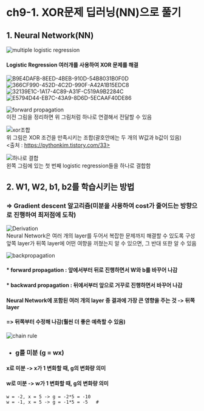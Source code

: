 # ch9-1. XOR문제 딥러닝(NN)으로 풀기  

## 1. Neural Network(NN)  
![multiple logistic regression](https://user-images.githubusercontent.com/31130917/111293415-99def000-868c-11eb-8acc-0ff7767d59d9.png)  
#### Logistic Regression 여러개를 사용하여 XOR 문제를 해결  
  
![B9E4DAFB-8EED-4BEB-910D-54B8031B0F0D](https://user-images.githubusercontent.com/31130917/111294526-c3e4e200-868d-11eb-8ee0-e8cb65418d2d.jpeg)
![366CF990-452D-4C2D-990F-A42A1B15EDC8](https://user-images.githubusercontent.com/31130917/111294535-c7786900-868d-11eb-91e7-8a3463d1d759.jpeg)
![32139E1C-1A17-4C89-A31F-C519A9B2284C](https://user-images.githubusercontent.com/31130917/111294543-c9dac300-868d-11eb-9ce1-b00deb65e80d.jpeg)
![E5794D44-EB7C-43A9-8D6D-5ECAAF40DE86](https://user-images.githubusercontent.com/31130917/111294544-c9dac300-868d-11eb-9634-b7ba377099eb.jpeg)
  
![forward propagation](https://user-images.githubusercontent.com/31130917/111294847-17efc680-868e-11eb-9031-fdbed7359e83.png)  
이전 그림을 정리하면 위 그림처럼 하나로 연결해서 전달할 수 있음  
  
![xor조합](https://user-images.githubusercontent.com/31130917/111295340-99475900-868e-11eb-9509-dc89c4e991ca.PNG)  
위 그림은 XOR 조건을 만족시키는 조합(괄호안에는 두 개의 W값과 b값이 있음)  
<출처 : https://pythonkim.tistory.com/33>  
  
![하나로 결합](https://user-images.githubusercontent.com/31130917/111295559-ddd2f480-868e-11eb-800b-4bd2cd9ca6bb.png)  
왼쪽 그림에 있는 첫 번째 logistic regression들을 하나로 결합함  
  
## 2. W1, W2, b1, b2를 학습시키는 방법  
### => Gradient descent 알고리즘(미분을 사용하여 cost가 줄어드는 방향으로 진행하여 최저점에 도착)  
  
![Derivation](https://user-images.githubusercontent.com/31130917/111296349-b7fa1f80-868f-11eb-81aa-bd9e8c7ed4ca.png)  
Neural Network은 여러 개의 layer를 두어서 복잡한 문제까지 해결할 수 있도록 구성  
앞쪽 layer가 뒤쪽 layer에 어떤 여향을 끼쳤는지 알 수 있으면, 그 반대 또한 알 수 있음  
  
![backpropagation](https://user-images.githubusercontent.com/31130917/111296773-35be2b00-8690-11eb-82a7-a472dc2c36bb.png)  
#### * forward propagation : 앞에서부터 뒤로 진행하면서 W와 b를 바꾸어 나감  
#### * backward propagation : 뒤에서부터 앞으로 거꾸로 진행하면서 바꾸어 나감  
  
#### Neural Network에 포함된 여러 개의 layer 중 결과에 가장 큰 영향을 주는 것 -> 뒤쪽 layer  
#### => 뒤쪽부터 수정해 나감(훨씬 더 좋은 예측할 수 있음)  
  
![chain rule](https://user-images.githubusercontent.com/31130917/111296777-3656c180-8690-11eb-8552-9b4aed67412e.png)  
* ### g를 미분 (g = wx)  
#### x로 미분 -> x가 1 변화할 때, g의 변화량 의미
#### w로 미분 -> w가 1 변화할 때, g의 변화량 의미  

    w = -2, x = 5 -> g = -2*5 = -10  
    w = -1, x = 5 -> g = -1*5 = -5   #
